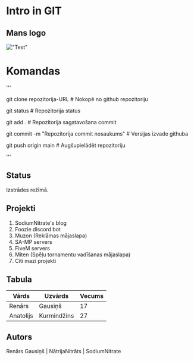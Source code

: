 # Intro in GIT


## Mans logo
!["Test"]('https://img1.spoki.lv/upload/articles/47/477763/images/Kakisi-61-Bilde-53.jpg')




# Komandas
'''

git clone repozitorija-URL                      # Nokopē no github repozitoriju

git status                                      # Repozitorija status


git add .                                       # Repozitorija sagatavošana commit

git commit -m "Repozitorija commit nosaukums"   # Versijas izvade githuba

git push origin main                            # Augšupielādēt repozitoriju

'''

## Status
Izstrādes režīmā.

## Projekti
1. SodiumNitrate's blog
2. Foozie discord bot
3. Muzon (Reklāmas mājaslapa)
4. SA-MP servers
5. FiveM servers
6. Miten (Spēļu tornamentu vadīšanas mājaslapa)
4. Citi mazi projekti

## Tabula
| Vārds | Uzvārds | Vecums |
| ----------- | ----------- | ----------- |
| Renārs | Gausiņš | 17 |
| Anatolijs | Kurmindžins | 27 |

## Autors
Renārs Gausiņš | NātrijaNitrāts | SodiumNitrate 
